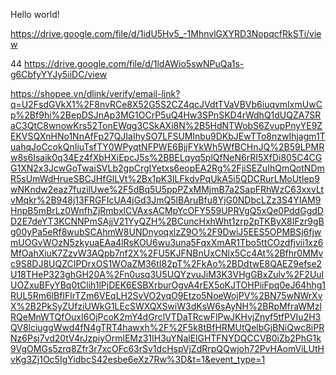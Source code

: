 Hello world!

https://drive.google.com/file/d/1idU5Hv5_-1MhnvlGXYRD3NopqcfRkSTi/view

44 https://drive.google.com/file/d/1ldAWio5swNPuQa1s-g6CbfyYYJy5iiDC/view

https://shopee.vn/dlink/verify/email-link?q=U2FsdGVkX1%2F8nvRCe8X52G5S2CZ4qcJVdtTVaVBVb6iuqvmIxmUwCp%2Bf9hi%2BepDSJnAp3MG1OCrP5uQ4Hw3SPnSKD4rWdhQ1dUQZA7SRaC3QtC8wnowKrs52TonEWqg3CSkAXi8N%2B5HdNTWobS6ZvupPnyYE9ZEKVSQXnHNo1NnAfFp27QJIaIhySO7LFSUMlnbu9DKbJEwTTo8nzwIhjagm1TuahqJoCcokQnIiuTsfTY0WPyqtNFPWE6BjjFYkWh5WfBCHnJQ%2B59LPMRw8s6Isaik0q34Ez4fXbHXiEpcJ5s%2BBELqyq5plQfNeN6rRI5XfDi805C4CGG1XN2x3JcwGoTwaiSVLb2gpCrgIYetxs6eopEA2Rg%2FjiSEZuIhQmQotNDmR5sUmWdHrueSBCJHfGlLVt%2Bx1pK3ILFkdvPqUkA5i5QDCRurLMoUtIep9wNKndw2eaz7fuzilUwe%2F5dBq5U5ppPZxMMjmB7a2SapFRhWzC63xxvLtvMqkr%2B948j13FRGFIcUA4jGd3JmQ5lBAruBfu8YjG0NDbcLZz3S4YIAM9HnpB5mBrLz0WnfhZjRmbxlCVAxsACMpYcOFY559UPRVgQ5xQe0PddGgdDD2E7deYT3KCNNPmSAjjV21YyQZH%2BCuncHxhWht1zrp2pTKByX8IFzr9gBg00yPa5eRf8wubSCAhmW8UNDnyoqxlzZ9O%2F9DwiJ5EES5OPMBSj6fjwmUOGvWOzN5zkyuaEAa4lRsKOU6wu3una5FqxXmAR1Tbo5ttCOzdfjvii1xz6MfOahXiuK7ZzvW3AQpb7nf2X%2FU5KJFNBnUxCNlx5Cc4At%2Bfhr0MMvc9S8DJ8UQZCIPDrxOS1WOaZM36tI82pT%2FkAo%2BDdtwE8QAEZ9efse2U18THeP323ghGH20A%2Fn0usq3U5UQYzvuJiM3K3VHgGBxZulv%2F2UuIUOZxuBFyYBq0tClih1lPjDEK6ESBXrburOgvA4rEX5oKJTOHPiiFpq0eJ64hhg1RUL5Rm6lBfIFlrTZm6VEqLH2SvVO2yqO9Etzo5NoeWojPV%2BN75wNWrXvX%2B2PkSyZUfziUWkG1LEcSWXQXSwiW3dKsW6sAyNH%2BRpMfraWMzlRQeMnWTQfOuxI6OjPcoK2mY4dGrclVTDaTRcwFlPwJKHvjZnyf5tfPVIu2H3QV8lciuggWwd4fN4gTRT4hawxh%2F%2F5k8tBfHRMUtQelbGjBNiQwc8iPRNz6Psj7vd20tV4rJzpiyOrmlEMz31IH3uYNalElGHTFNYDQCCVB0iZb2PhG1k9VgOMGs5zrq8Zfr3r7xcOFc63rSv1dcHspVjZdRrpQQwjoh72PvHAomViLUtHvKg3Zj1Oc5IgYidbcS42esbe6eXz7Rw%3D&t=1&event_type=1
